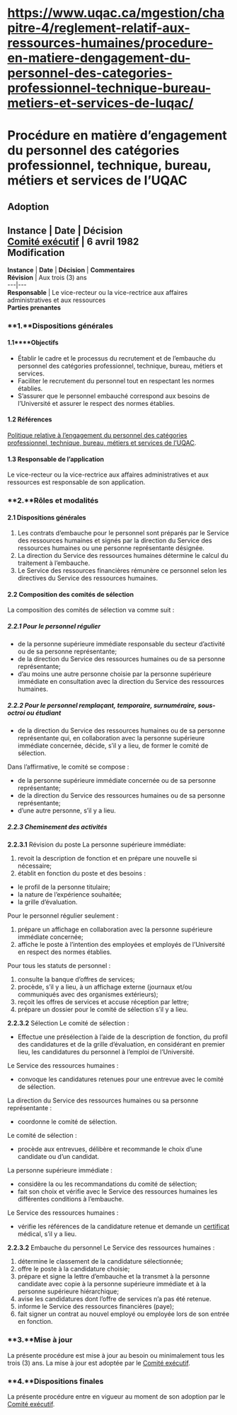 # https://www.uqac.ca/mgestion/chapitre-4/reglement-relatif-aux-ressources-humaines/procedure-en-matiere-dengagement-du-personnel-des-categories-professionnel-technique-bureau-metiers-et-services-de-luqac/

# Procédure en matière d’engagement du personnel des catégories professionnel, technique, bureau, métiers et services de l’UQAC
**Adoption**  
---  
**Instance** | **Date** | **Décision**  
[Comité exécutif](https://www.uqac.ca/mgestion/chapitre-4/reglement-relatif-aux-ressources-humaines/procedure-en-matiere-dengagement-du-personnel-des-categories-professionnel-technique-bureau-metiers-et-services-de-luqac/<https:/www.uqac.ca/mgestion/lexique/comite-executif/>) | 6 avril 1982  
**Modification**  
---  
**Instance** | **Date** | **Décision** | **Commentaires**  
**Révision** | Aux trois (3) ans  
---|---  
**Responsable** | Le vice-recteur ou la vice-rectrice aux affaires administratives et aux ressources  
**Parties prenantes**  
### **1.****Dispositions générales**
#### **1.1****Objectifs**
  * Établir le cadre et le processus du recrutement et de l’embauche du personnel des catégories professionnel, technique, bureau, métiers et services.
  * Faciliter le recrutement du personnel tout en respectant les normes établies.
  * S’assurer que le personnel embauché correspond aux besoins de l’Université et assurer le respect des normes établies.


#### **1.2 Références**
[Politique relative à l’engagement du personnel des catégories professionnel, technique, bureau, métiers et services de l’UQAC](https://www.uqac.ca/mgestion/chapitre-4/reglement-relatif-aux-ressources-humaines/procedure-en-matiere-dengagement-du-personnel-des-categories-professionnel-technique-bureau-metiers-et-services-de-luqac/<https:/www.uqac.ca/mgestion/chapitre-4/reglement-relatif-aux-ressources-humaines/politique-relative-a-lengagement-du-personnel-des-categories-professionnel-technique-bureau-metiers-et-services-de-luqac/>).
#### **1.3 Responsable de l’application**
Le vice-recteur ou la vice-rectrice aux affaires administratives et aux ressources est responsable de son application.
### **2.****Rôles et modalités**
#### 2.1 Dispositions générales
  1. Les contrats d’embauche pour le personnel sont préparés par le Service des ressources humaines et signés par la direction du Service des ressources humaines ou une personne représentante désignée.
  2. La direction du Service des ressources humaines détermine le calcul du traitement à l’embauche.
  3. Le Service des ressources financières rémunère ce personnel selon les directives du Service des ressources humaines.


#### 2.2 Composition des comités de sélection
La composition des comités de sélection va comme suit :
##### 2.2.1 Pour le personnel régulier
  * de la personne supérieure immédiate responsable du secteur d’activité ou de sa personne représentante;
  * de la direction du Service des ressources humaines ou de sa personne représentante;
  * d’au moins une autre personne choisie par la personne supérieure immédiate en consultation avec la direction du Service des ressources humaines.


##### 2.2.2 Pour le personnel remplaçant, temporaire, surnuméraire, sous-octroi ou étudiant
  * de la direction du Service des ressources humaines ou de sa personne représentante qui, en collaboration avec la personne supérieure immédiate concernée, décide, s’il y a lieu, de former le comité de sélection.


Dans l’affirmative, le comité se compose :
  * de la personne supérieure immédiate concernée ou de sa personne représentante;
  * de la direction du Service des ressources humaines ou de sa personne représentante;
  * d’une autre personne, s’il y a lieu.


##### 2.2.3 Cheminement des activités
**2.2.3.1** Révision du poste
La personne supérieure immédiate:
  1. revoit la description de fonction et en prépare une nouvelle si nécessaire;
  2. établit en fonction du poste et des besoins :


  * le profil de la personne titulaire;
  * la nature de l’expérience souhaitée;
  * la grille d’évaluation.


Pour le personnel régulier seulement :
  1. prépare un affichage en collaboration avec la personne supérieure immédiate concernée;
  2. affiche le poste à l’intention des employées et employés de l’Université en respect des normes établies.


Pour tous les statuts de personnel :
  1. consulte la banque d’offres de services;
  2. procède, s’il y a lieu, à un affichage externe (journaux et/ou communiqués avec des organismes extérieurs);
  3. reçoit les offres de services et accuse réception par lettre;
  4. prépare un dossier pour le comité de sélection s’il y a lieu.


**2.2.3.2** Sélection
Le comité de sélection :
  * Effectue une présélection à l’aide de la description de fonction, du profil des candidatures et de la grille d’évaluation, en considérant en premier lieu, les candidatures du personnel à l’emploi de l’Université.


Le Service des ressources humaines :
  * convoque les candidatures retenues pour une entrevue avec le comité de sélection.


La direction du Service des ressources humaines ou sa personne représentante :
  * coordonne le comité de sélection.


Le comité de sélection :
  * procède aux entrevues, délibère et recommande le choix d’une candidate ou d’un candidat.


La personne supérieure immédiate :
  * considère la ou les recommandations du comité de sélection;
  * fait son choix et vérifie avec le Service des ressources humaines les différentes conditions à l’embauche.


Le Service des ressources humaines :
  * vérifie les références de la candidature retenue et demande un [certificat](https://www.uqac.ca/mgestion/chapitre-4/reglement-relatif-aux-ressources-humaines/procedure-en-matiere-dengagement-du-personnel-des-categories-professionnel-technique-bureau-metiers-et-services-de-luqac/<https:/www.uqac.ca/mgestion/lexique/certificat/>) médical, s’il y a lieu.


**2.2.3.2** Embauche du personnel
Le Service des ressources humaines :
  1. détermine le classement de la candidature sélectionnée;
  2. offre le poste à la candidature choisie;
  3. prépare et signe la lettre d’embauche et la transmet à la personne candidate avec copie à la personne supérieure immédiate et à la personne supérieure hiérarchique;
  4. avise les candidatures dont l’offre de services n’a pas été retenue.
  5. informe le Service des ressources financières (paye);
  6. fait signer un contrat au nouvel employé ou employée lors de son entrée en fonction.


### **3.****Mise à jour**
La présente procédure est mise à jour au besoin ou minimalement tous les trois (3) ans. La mise à jour est adoptée par le [Comité exécutif](https://www.uqac.ca/mgestion/chapitre-4/reglement-relatif-aux-ressources-humaines/procedure-en-matiere-dengagement-du-personnel-des-categories-professionnel-technique-bureau-metiers-et-services-de-luqac/<https:/www.uqac.ca/mgestion/lexique/comite-executif/>).
### **4.****Dispositions finales**
La présente procédure entre en vigueur au moment de son adoption par le [Comité exécutif](https://www.uqac.ca/mgestion/chapitre-4/reglement-relatif-aux-ressources-humaines/procedure-en-matiere-dengagement-du-personnel-des-categories-professionnel-technique-bureau-metiers-et-services-de-luqac/<https:/www.uqac.ca/mgestion/lexique/comite-executif/>).
